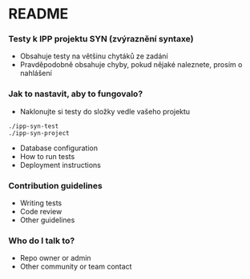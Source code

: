 # README #

### Testy k IPP projektu SYN (zvýraznění syntaxe) ###

* Obsahuje testy na většinu chytáků ze zadání
* Pravděpodobně obsahuje chyby, pokud nějaké naleznete, prosím o nahlášení

### Jak to nastavit, aby to fungovalo? ###

* Naklonujte si testy do složky vedle vašeho projektu

```
./ipp-syn-test
./ipp-syn-project
```

* Database configuration
* How to run tests
* Deployment instructions

### Contribution guidelines ###

* Writing tests
* Code review
* Other guidelines

### Who do I talk to? ###

* Repo owner or admin
* Other community or team contact